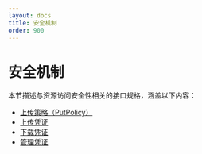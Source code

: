 ```yaml
---
layout: docs
title: 安全机制
order: 900
---
```


<a id="security"></a>
# 安全机制

本节描述与资源访问安全性相关的接口规格，涵盖以下内容：  

* [上传策略（PutPolicy）][putPolicyHref]
* [上传凭证][uploadTokenHref]
* [下载凭证][downloadTokenHref]
* [管理凭证][accessTokenHref]

[putPolicyHref]:     put-policy.html     "上传策略"
[uploadTokenHref]:   upload-token.html   "上传凭证"
[downloadTokenHref]: download-token.html "下载凭证"
[accessTokenHref]:   access-token.html   "管理凭证"
